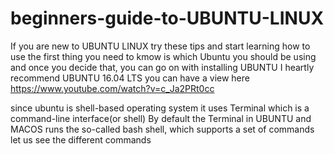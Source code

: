 # beginners-guide-to-UBUNTU-LINUX
If you are new to UBUNTU LINUX try these tips and start learning how to use
the first thing you need to kmow is which Ubuntu you should be using and once you decide that, you can go on with installing UBUNTU
I heartly recommend UBUNTU 16.04 LTS you can have a view here https://www.youtube.com/watch?v=c_Ja2PRt0cc

since ubuntu is shell-based operating system it uses Terminal which is a command-line interface(or shell) By default the Terminal in UBUNTU and MACOS runs the so-called bash shell, which supports a set of commands let us see the different commands

